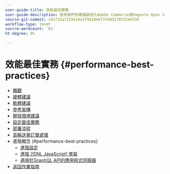 ```yaml
---
user-guide-title: 效能最佳實務
user-guide-description: 使用我們的建議最佳化Adobe Commerce或Magento Open Source生產部署的效能。
source-git-commit: c61f33a7159424e5f9018ebf37b9d17072246536
workflow-type: tm+mt
source-wordcount: '61'
ht-degree: 0%

---
```



# 效能最佳實務 {#performance-best-practices}

- [概觀](overview.md)
- [硬體建議](hardware.md)
- [軟體建議](software.md)
- [參考架構](reference-architecture.md)
- [開發環境建議](development-environment.md)
- [設定最佳實務](configuration.md)
- [部署流程](deployment-flow.md)
- [高輸送量訂單處理](high-throughput-order-processing.md)
- 進階概念 {#performance-best-practices}
   - [進階設定](advanced-setup.md)
   - [進階 [!DNL JavaScript] 套裝](advanced-js-bundling.md)
   - [適用於GraphQL API的應用程式伺服器](application-server.md)
- [返回作業指南](https://experienceleague.adobe.com/docs/commerce-operations/operational-guides/home.html)
